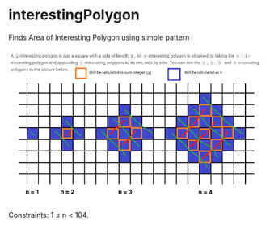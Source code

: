 # interestingPolygon
Finds Area of Interesting Polygon using simple pattern

![alt tag](https://github.com/Svvanson1/interestingPolygon/blob/master/interestingPolygon.JPG)

Constraints:
1 ≤ n < 104.
